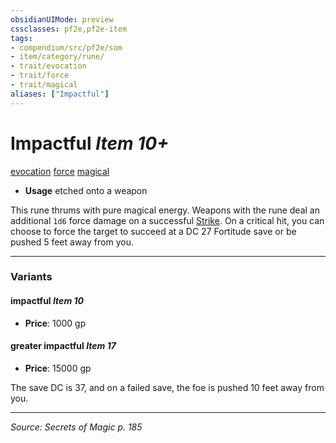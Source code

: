 ```yaml
---
obsidianUIMode: preview
cssclasses: pf2e,pf2e-item
tags:
- compendium/src/pf2e/som
- item/category/rune/
- trait/evocation
- trait/force
- trait/magical
aliases: ["Impactful"]
---
```

# Impactful *Item 10+*  
[evocation](rules/traits/evocation.md "Evocation School Trait")  [force](rules/traits/force.md "Force Energy & Element Trait")  [magical](rules/traits/magical.md "Magical Item Trait")  

- **Usage** etched onto a weapon

This rune thrums with pure magical energy. Weapons with the rune deal an additional `1d6` force damage on a successful [Strike](rules/actions/strike.md). On a critical hit, you can choose to force the target to succeed at a DC 27 Fortitude save or be pushed 5 feet away from you.

---

### Variants

#### impactful *Item 10*

- **Price**: 1000 gp

#### greater impactful *Item 17*

- **Price**: 15000 gp

The save DC is 37, and on a failed save, the foe is pushed 10 feet away from you.

---
*Source: Secrets of Magic p. 185*